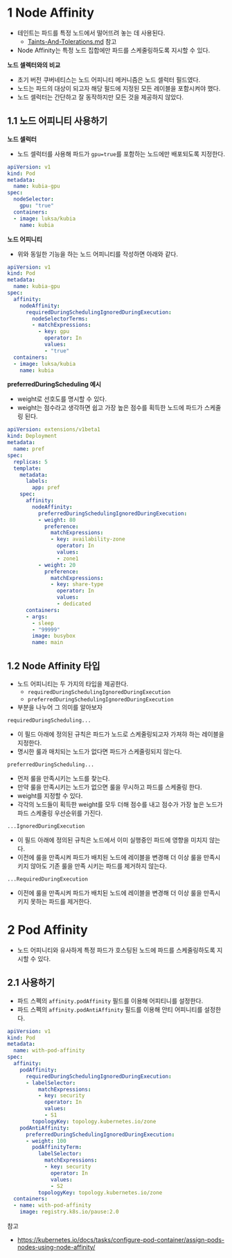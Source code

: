 # 1 Node Affinity

- 테인트는 파드를 특정 노드에서 떨어뜨려 놓는 데 사용된다.
	-  [Taints-And-Tolerations.md](../Taints-And-Tolerations/Taints-And-Tolerations.md) 참고
- Node Affinity는 특정 노드 집합에만 파드를 스케줄링하도록 지시할 수 있다.



**노드 셀렉터와의 비교**

- 초기 버전 쿠버네티스는 노드 어피니티 메커니즘은 노드 셀럭터 필드였다.
- 노드는 파드의 대상이 되고자 해당 필드에 지정된 모든 레이블을 포함시켜야 했다.
- 노드 셀럭터는 간단하고 잘 동작하지만 모든 것을 제공하지 않았다.



## 1.1 노드 어피니티 사용하기



**노드 셀럭터**

- 노드 셀럭터를 사용해 파드가 `gpu=true`를 포함하는 노드에만 배포되도록 지정한다.

```yaml
apiVersion: v1
kind: Pod
metadata:
  name: kubia-gpu
spec:
  nodeSelector:
    gpu: "true"
  containers:
  - image: luksa/kubia
    name: kubia
```



**노드 어피니티**

- 위와 동일한 기능을 하는 노드 어피니티를 작성하면 아래와 같다.

```yaml
apiVersion: v1
kind: Pod
metadata:
  name: kubia-gpu
spec:
  affinity:
    nodeAffinity:
      requiredDuringSchedulingIgnoredDuringExecution:
        nodeSelectorTerms:
        - matchExpressions:
          - key: gpu
            operator: In
            values:
            - "true"
  containers:
  - image: luksa/kubia
    name: kubia
```



**preferredDuringScheduling 예시**

- weight로 선호도를 명시할 수 있다.
- weight는 점수라고 생각하면 쉽고 가장 높은 점수를 획득한 노드에 파드가 스케줄링 된다.

```yaml
apiVersion: extensions/v1beta1
kind: Deployment
metadata:
  name: pref
spec:
  replicas: 5
  template:
    metadata:
      labels:
        app: pref
    spec:
      affinity:
        nodeAffinity:
          preferredDuringSchedulingIgnoredDuringExecution:
          - weight: 80
            preference:
              matchExpressions:
              - key: availability-zone
                operator: In
                values:
                - zone1
          - weight: 20
            preference:
              matchExpressions:
              - key: share-type
                operator: In
                values:
                - dedicated
      containers:
      - args:
        - sleep
        - "99999"
        image: busybox
        name: main
```



## 1.2 Node Affinity 타입

- 노드 어피니티는 두 가지의 타입을 제공한다.
  - `requiredDuringSchedulingIgnoredDuringExecution`
  - `preferredDuringSchedulingIgnoredDuringExecution`
- 부분을 나누어 그 의미를 알아보자



`requiredDuringScheduling...`

- 이 필드 아래에 정의된 규칙은 파드가 노드로 스케줄링되고자 가져햐 하는 레이블을 지정한다.
- 명시한 룰과 매치되는 노드가 없다면 파드가 스케줄링되지 않는다.

`preferredDuringScheduling...`

- 먼저 룰을 만족시키는 노드를 찾는다.
- 만약 룰을 만족시키는 노드가 없으면 룰을 무시하고 파드를 스케줄링 한다.
- weight를 지정할 수 있다.
- 각각의 노드들이 획득한 weight를 모두 더해 점수를 내고 점수가 가장 높은 노드가 파드 스케줄링 우선순위를 가진다. 

`...IgnoredDuringExecution`

- 이 필드 아래에 정의된 규칙은 노드에서 이미 실행중인 파드에 영향을 미치지 않는다.
- 이전에 룰을 만족시켜 파드가 배치된 노드에 레이블을 변경해 더 이상 룰을 만족시키지 않아도 기존 룰을 만족 시키는 파드를 제거하지 않는다.

`...RequiredDuringExecution`

- 이전에 룰을 만족시켜 파드가 배치된 노드에 레이블을 변경해 더 이상 룰을 만족시키지 못하는 파드를 제거한다.



# 2 Pod Affinity

- 노드 어피니티와 유사하게 특정 파드가 호스팅된 노드에 파드를 스케줄링하도록 지시할 수 있다.



## 2.1 사용하기

- 파드 스펙의 `affinity.podAffinity` 필드를 이용해 어피티니를 설정한다.
- 파드 스펙의 `affinity.podAntiAffinity` 필드를 이용해 안티 어피니티를 설정한다.

```yaml
apiVersion: v1
kind: Pod
metadata:
  name: with-pod-affinity
spec:
  affinity:
    podAffinity:
      requiredDuringSchedulingIgnoredDuringExecution:
      - labelSelector:
          matchExpressions:
          - key: security
            operator: In
            values:
            - S1
        topologyKey: topology.kubernetes.io/zone
    podAntiAffinity:
      preferredDuringSchedulingIgnoredDuringExecution:
      - weight: 100
        podAffinityTerm:
          labelSelector:
            matchExpressions:
            - key: security
              operator: In
              values:
              - S2
          topologyKey: topology.kubernetes.io/zone
  containers:
  - name: with-pod-affinity
    image: registry.k8s.io/pause:2.0
```





참고

- https://kubernetes.io/docs/tasks/configure-pod-container/assign-pods-nodes-using-node-affinity/